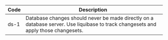 | Code | Description                                                    |
|------|----------------------------------------------------------------|
| ds-1 | Database changes should never be made directly on a database server.  Use liquibase to track changesets and apply those changesets.                                   |

